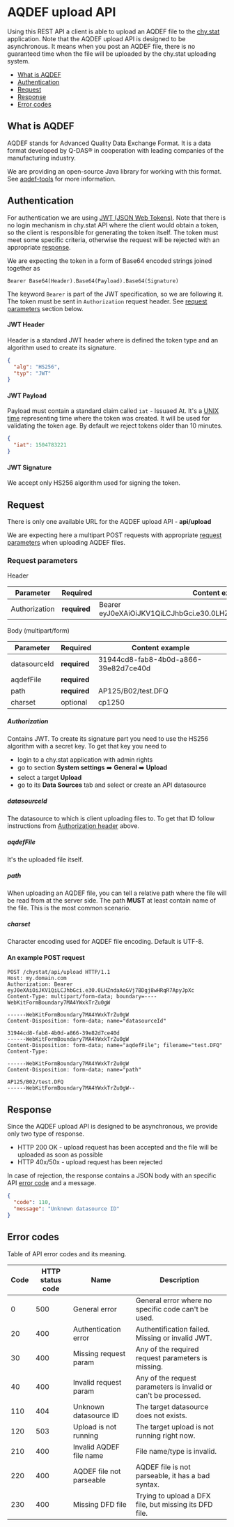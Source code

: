 # AQDEF upload API

Using this REST API a client is able to upload an AQDEF file to the [chy.stat](https://www.chystat.com) application.
Note that the AQDEF upload API is designed to be asynchronous. It means when you post an AQDEF file,
there is no guaranteed time when the file will be uploaded by the chy.stat uploading system.

- [What is AQDEF](#what-is-aqdef)
- [Authentication](#authentication)
- [Request](#request)
- [Response](#response)
- [Error codes](#error-codes)

## What is AQDEF

AQDEF stands for Advanced Quality Data Exchange Format.
It is a data format developed by Q-DAS® in cooperation with leading companies of the manufacturing industry.

We are providing an open-source Java library for working with this format. See [aqdef-tools](https://github.com/diribet/aqdef-tools) for more information.

## Authentication

For authentication we are using [JWT (JSON Web Tokens)](https://jwt.io).
Note that there is no login mechanism in chy.stat API where the client would obtain a token, so the client is responsible for generating the token itself.
The token must meet some specific criteria, otherwise the request will be rejected with an appropriate [response](#response).

We are expecting the token in a form of Base64 encoded strings joined together as 

`Bearer Base64(Header).Base64(Payload).Base64(Signature)`

The keyword `Bearer` is part of the JWT specification, so we are following it.
The token must be sent in `Authorization` request header. See [request parameters](#request-parameters) section below.

#### JWT Header

Header is a standard JWT header where is defined the token type and an algorithm used to create its signature. 

```json
{
  "alg": "HS256",
  "typ": "JWT"
}
```

#### JWT Payload

Payload must contain a standard claim called `iat` - Issuaed At. It's a [UNIX time](https://en.wikipedia.org/wiki/Unix_time) representing time 
where the token was created. It will be used for validating the token age. By default we reject tokens older than 10 minutes.

```json
{
  "iat": 1504783221
}
```

#### JWT Signature

We accept only HS256 algorithm used for signing the token.

## Request

There is only one available URL for the AQDEF upload API - **api/upload**

We are expecting here a multipart POST requests with appropriate [request parameters](#request-parameters) when uploading AQDEF files.

### Request parameters

Header

Parameter      | Required        | Content example
-------------- | --------------- | -------------------------------------------------------------------
Authorization  | **required**    | Bearer eyJ0eXAiOiJKV1QiLCJhbGci.e30.0LHZndaAoGVj7BDgj8wHRqR7ApyJpXc

Body (multipart/form)

Parameter      | Required        | Content example
-------------- | --------------- | ------------------------------------
datasourceId   | **required**    | 31944cd8-fab8-4b0d-a866-39e82d7ce40d
aqdefFile      | **required**    | 
path           | **required**    | AP125/B02/test.DFQ
charset        | optional        | cp1250

##### Authorization

Contains JWT. To create its signature part you need to use the HS256 algorithm with a secret key. To get that key you need to

- login to a chy.stat application with admin rights
- go to section **System settings** :arrow_right: **General** :arrow_right: **Upload**
- select a target **Upload**
- go to its **Data Sources** tab and select or create an API datasource

##### datasourceId

The datasource to which is client uploading files to. 
To get that ID follow instructions from [Authorization header](#authorization) above.

##### aqdefFile

It's the uploaded file itself.

##### path

When uploading an AQDEF file, you can tell a relative path where the file will be read from at the server side.
The path **MUST** at least contain name of the file. This is the most common scenario.

##### charset

Character encoding used for AQDEF file encoding. Default is UTF-8.

#### An example POST request

```
POST /chystat/api/upload HTTP/1.1
Host: my.domain.com
Authorization: Bearer eyJ0eXAiOiJKV1QiLCJhbGci.e30.0LHZndaAoGVj7BDgj8wHRqR7ApyJpXc
Content-Type: multipart/form-data; boundary=----WebKitFormBoundary7MA4YWxkTrZu0gW

------WebKitFormBoundary7MA4YWxkTrZu0gW
Content-Disposition: form-data; name="datasourceId"

31944cd8-fab8-4b0d-a866-39e82d7ce40d
------WebKitFormBoundary7MA4YWxkTrZu0gW
Content-Disposition: form-data; name="aqdefFile"; filename="test.DFQ"
Content-Type: 

------WebKitFormBoundary7MA4YWxkTrZu0gW
Content-Disposition: form-data; name="path"

AP125/B02/test.DFQ
------WebKitFormBoundary7MA4YWxkTrZu0gW--
```

## Response

Since the AQDEF upload API is designed to be asynchronous, we provide only two type of response.

- HTTP 200 OK - upload request has been accepted and the file will be uploaded as soon as possible
- HTTP 40x/50x - upload request has been rejected

In case of rejection, the response contains a JSON body with an specific API [error code](#error-codes) and a message.

```json
{
  "code": 110,
  "message": "Unknown datasource ID"
}
```

## Error codes

Table of API error codes and its meaning.

Code  | HTTP status code  | Name                      | Description
----- | ----------------- | ------------------------- | --------------------------------------------------------------
0     | 500               | General error             | General error where no specific code can't be used.
20    | 400               | Authentication error      | Authentification failed. Missing or invalid JWT.
30    | 400               | Missing request param     | Any of the required request parameters is missing.
40    | 400               | Invalid request param     | Any of the request parameters is invalid or can't be processed.
110   | 404               | Unknown datasource ID     | The target datasource does not exists.
120   | 503               | Upload is not running     | The target upload is not running right now.
210   | 400               | Invalid AQDEF file name   | File name/type is invalid.
220   | 400               | AQDEF file not parseable  | AQDEF file is not parseable, it has a bad syntax.
230   | 400               | Missing DFD file          | Trying to upload a DFX file, but missing its DFD file.
